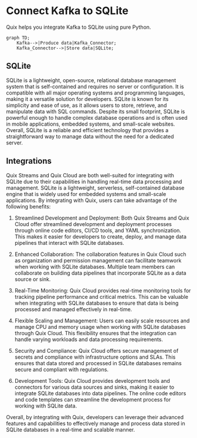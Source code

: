 # Connect Kafka to SQLite

Quix helps you integrate Kafka to SQLite using pure Python.

```mermaid
graph TD;
    Kafka-->|Produce data|Kafka_Connector;
    Kafka_Connector-->|Store data|SQLite;
```

## SQLite

SQLite is a lightweight, open-source, relational database management system that is self-contained and requires no server or configuration. It is compatible with all major operating systems and programming languages, making it a versatile solution for developers. SQLite is known for its simplicity and ease of use, as it allows users to store, retrieve, and manipulate data with SQL commands. Despite its small footprint, SQLite is powerful enough to handle complex database operations and is often used in mobile applications, embedded systems, and small-scale websites. Overall, SQLite is a reliable and efficient technology that provides a straightforward way to manage data without the need for a dedicated server.

## Integrations

Quix Streams and Quix Cloud are both well-suited for integrating with SQLite due to their capabilities in handling real-time data processing and management. SQLite is a lightweight, serverless, self-contained database engine that is widely used for embedded systems and small-scale applications. By integrating with Quix, users can take advantage of the following benefits:

1. Streamlined Development and Deployment: Both Quix Streams and Quix Cloud offer streamlined development and deployment processes through online code editors, CI/CD tools, and YAML synchronization. This makes it easier for developers to create, deploy, and manage data pipelines that interact with SQLite databases.

2. Enhanced Collaboration: The collaboration features in Quix Cloud such as organization and permission management can facilitate teamwork when working with SQLite databases. Multiple team members can collaborate on building data pipelines that incorporate SQLite as a data source or sink.

3. Real-Time Monitoring: Quix Cloud provides real-time monitoring tools for tracking pipeline performance and critical metrics. This can be valuable when integrating with SQLite databases to ensure that data is being processed and managed effectively in real-time.

4. Flexible Scaling and Management: Users can easily scale resources and manage CPU and memory usage when working with SQLite databases through Quix Cloud. This flexibility ensures that the integration can handle varying workloads and data processing requirements.

5. Security and Compliance: Quix Cloud offers secure management of secrets and compliance with infrastructure options and SLAs. This ensures that data stored and processed in SQLite databases remains secure and compliant with regulations.

6. Development Tools: Quix Cloud provides development tools and connectors for various data sources and sinks, making it easier to integrate SQLite databases into data pipelines. The online code editors and code templates can streamline the development process for working with SQLite data.

Overall, by integrating with Quix, developers can leverage their advanced features and capabilities to effectively manage and process data stored in SQLite databases in a real-time and scalable manner.

